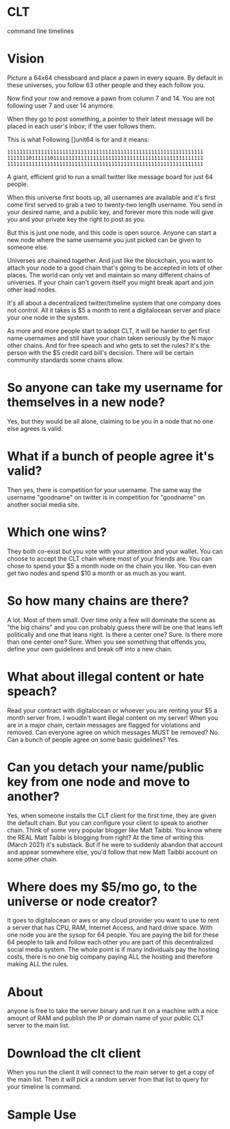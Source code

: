 # CLT
command line timelines

# Vision
Picture a 64x64 chessboard and place a pawn in every square.
By default in these universes, you follow 63 other people and they
each follow you.

Now find your row and remove a pawn from column 7 and 14.
You are not following user 7 and user 14 anymore.

When they go to post something, a pointer to their latest message
will be placed in each user's inbox; if the user follows them.

This is what Following []unit64 is for and it means:

```
1111111111111111111111111111111111111111111111111111111111111111
1111111011111101111111111111111111111111111111111111111111111111
1111111111111111111111111111111111111111111111111111111111111111
```

A giant, efficient grid to run a small twitter like message
board for just 64 people.

When this universe first boots up, all usernames are available
and it's first come first served to grab a two to twenty-two length
username. You send in your desired name, and a public key, and
forever more this node will give you and your private key the right
to post as you.

But this is just one node, and this code is open source. Anyone
can start a new node where the same username you just picked can
be given to someone else.

Universes are chained together. And just like the blockchain, you 
want to attach your node to a good chain that's going to be accepted
in lots of other places. The world can only vet and maintain so many
different chains of universes. If your chain can't govern itself
you might break apart and join other lead nodes.

It's all about a decentralized twitter/timeline system that one
company does not control. All it takes is $5 a month to rent a
digitalocean server and place your one node in the system.

As more and more people start to adopt CLT, it will be harder to get
first name usernames and still have your chain taken seriously by
the N major other chains. And for free speach and who gets to set
the rules? It's the person with the $5 credit card bill's decision.
There will be certain community standards some chains allow.

# So anyone can take my username for themselves in a new node?

Yes, but they would be all alone, claiming to be you in a node that no
one else agrees is valid.

# What if a bunch of people agree it's valid?

Then yes, there is competition for your username. The same way the username
"goodname" on twitter is in competition for "goodname" on another social
media site.

# Which one wins?

They both co-exist but you vote with your attention and your wallet. You
can choose to accept the CLT chain where most of your friends are. You can
chose to spend your $5 a month node on the chain you like. You can even get
two nodes and spend $10 a month or as much as you want.

# So how many chains are there?

A lot. Most of them small. Over time only a few will dominate the scene as
"the big chains" and you can probably guess there will be one that leans left
politically and one that leans right. Is there a center one? Sure. Is there more
than one center one? Sure. When you see something that offends you, define your
own guidelines and break off into a new chain.

# What about illegal content or hate speach?

Read your contract with digitalocean or whoever you are renting your $5 a month
server from. I woudln't want illegal content on my server! When you are in a major
chain, certain messages are flagged for violations and removed. Can everyone agree
on which messages MUST be removed? No. Can a bunch of people agree on some basic
guidelines? Yes.

# Can you detach your name/public key from one node and move to another?

Yes, when someone installs the CLT client for the first time, they are given 
the default chain. But you can configure your client to speak to another chain.
Think of some very popular blogger like Matt Taibbi. You know where the REAL
Matt Taibbi is blogging from right? At the time of writing this (March 2021) 
it's substack. But if he were to suddenly abandon that account and appear 
somewhere else, you'd follow that new Matt Taibbi account on some other chain.

# Where does my $5/mo go, to the universe or node creator?

It goes to digitalocean or aws or any cloud provider you want to use to rent a
server that has CPU, RAM, Internet Access, and hard drive space. With one node
you are the sysop for 64 people. You are paying the bill for these 64 people to
talk and follow each other you are part of this decentralized social media
system. The whole point is if many individuals pay the hosting costs, there is 
no one big company paying ALL the hosting and therefore making ALL the rules.





# About
anyone is free to take the server binary and run it on a machine with
a nice amount of RAM and publish the IP or domain name of your
public CLT server to the main list.

# Download the clt client
When you run the client it will connect to the main server to get a copy
of the main list. Then it will pick a random server from that list to query
for your timeline ls command.

# Sample Use

